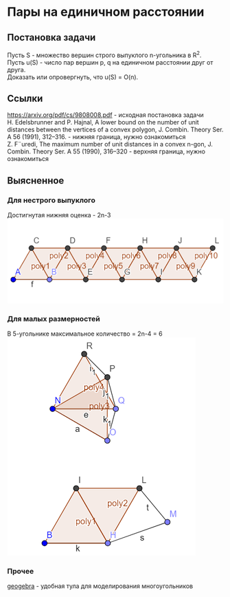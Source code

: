 # Пары на единичном расстоянии

## Постановка задачи

Пусть S - множество вершин строго выпуклого n-угольника в R<sup>2</sup>. \
Пусть u(S) - число пар вершин p, q на единичном расстоянии друг от друга. \
Доказать или опровергнуть, что u(S) = O(n).

## Ссылки

https://arxiv.org/pdf/cs/9808008.pdf - исходная постановка задачи\
H. Edelsbrunner and P. Hajnal, A lower bound on the number of unit distances
between the vertices of a convex polygon, J. Combin. Theory Ser. A 56 (1991),
312–316. - нижняя граница, нужно ознакомиться\
Z. F¨uredi, The maximum number of unit distances in a convex n-gon, J. Combin.
Theory Ser. A 55 (1990), 316–320 - верхняя граница, нужно ознакомиться

## Выясненное

### Для нестрого выпуклого
Достигнутая нижняя оценка - 2n-3\
![2n-3](pics/sample2.png)

### Для малых размерностей
В 5-угольнике максимальное количество = 2n-4 = 6\
![5gon1](pics/sample1.png)

### Прочее
[geogebra](https://www.geogebra.org) - удобная тула для моделирования многоугольников
